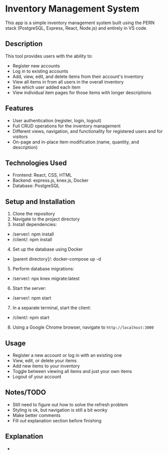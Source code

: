 # Inventory Management System

This app is a simple inventory management system built using the PERN stack (PostgreSQL, Express, React, Node.js) and entirely in VS code.

## Description

This tool provides users with the ability to:
- Register new accounts
- Log in to existing accounts
- Add, view, edit, and delete items from their account's inventory
- View all items in from all users in the overall inventory
- See which user added each item
- View individual item pages for those items with longer descriptions

## Features

- User authentication (register, login, logout)
- Full CRUD operations for the inventory management
- Different views, navigation, and functionality for registered users and for visitors
- On-page and in-place item modification (name, quantity, and description)

## Technologies Used

- Frontend: React, CSS, HTML
- Backend: express.js, knex.js, Docker
- Database: PostgreSQL

## Setup and Installation

1. Clone the repository
2. Navigate to the project directory
3. Install dependencies:
  - /server/: npm install
  - /client/: npm install
4. Set up the database using Docker
  - [parent directory]/: docker-compose up -d
5. Perform database migrations:
  - /server/: npx knex migrate:latest
6. Start the server:
  - /server/: npm start
7. In a separate terminal, start the client:
  - /client/: npm start
8. Using a Google Chrome browser, navigate to `http://localhost:3000`

## Usage

- Register a new account or log in with an existing one
- View, edit, or delete your items
- Add new items to your inventory
- Toggle between viewing all items and just your own items
- Logout of your account

## Notes/TODO

- Still need to figure out how to solve the refresh problem
- Styling is ok, but navigation is still a bit wonky
- Make better comments
- Fill out explanation section before finishing

## Explanation

-